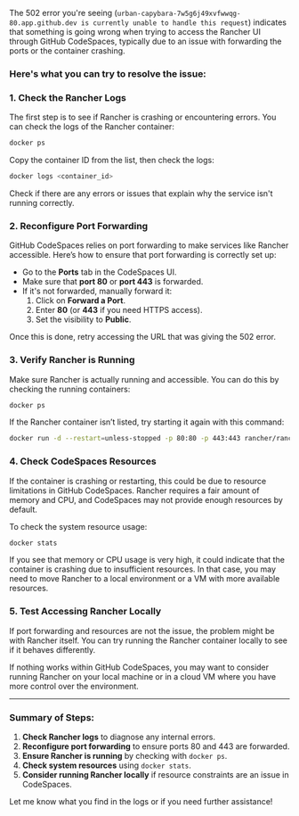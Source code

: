 The 502 error you're seeing (`urban-capybara-7w5g6j49xvfwwqg-80.app.github.dev is currently unable to handle this request`) indicates that something is going wrong when trying to access the Rancher UI through GitHub CodeSpaces, typically due to an issue with forwarding the ports or the container crashing.

### Here's what you can try to resolve the issue:

### 1. **Check the Rancher Logs**
The first step is to see if Rancher is crashing or encountering errors. You can check the logs of the Rancher container:

```bash
docker ps
```

Copy the container ID from the list, then check the logs:

```bash
docker logs <container_id>
```

Check if there are any errors or issues that explain why the service isn't running correctly.

### 2. **Reconfigure Port Forwarding**
GitHub CodeSpaces relies on port forwarding to make services like Rancher accessible. Here’s how to ensure that port forwarding is correctly set up:

- Go to the **Ports** tab in the CodeSpaces UI.
- Make sure that **port 80** or **port 443** is forwarded.
- If it's not forwarded, manually forward it:
  1. Click on **Forward a Port**.
  2. Enter **80** (or **443** if you need HTTPS access).
  3. Set the visibility to **Public**.

Once this is done, retry accessing the URL that was giving the 502 error.

### 3. **Verify Rancher is Running**
Make sure Rancher is actually running and accessible. You can do this by checking the running containers:

```bash
docker ps
```

If the Rancher container isn’t listed, try starting it again with this command:

```bash
docker run -d --restart=unless-stopped -p 80:80 -p 443:443 rancher/rancher
```

### 4. **Check CodeSpaces Resources**
If the container is crashing or restarting, this could be due to resource limitations in GitHub CodeSpaces. Rancher requires a fair amount of memory and CPU, and CodeSpaces may not provide enough resources by default.

To check the system resource usage:

```bash
docker stats
```

If you see that memory or CPU usage is very high, it could indicate that the container is crashing due to insufficient resources. In that case, you may need to move Rancher to a local environment or a VM with more available resources.

### 5. **Test Accessing Rancher Locally**
If port forwarding and resources are not the issue, the problem might be with Rancher itself. You can try running the Rancher container locally to see if it behaves differently.

If nothing works within GitHub CodeSpaces, you may want to consider running Rancher on your local machine or in a cloud VM where you have more control over the environment.

---

### Summary of Steps:

1. **Check Rancher logs** to diagnose any internal errors.
2. **Reconfigure port forwarding** to ensure ports 80 and 443 are forwarded.
3. **Ensure Rancher is running** by checking with `docker ps`.
4. **Check system resources** using `docker stats`.
5. **Consider running Rancher locally** if resource constraints are an issue in CodeSpaces.

Let me know what you find in the logs or if you need further assistance!